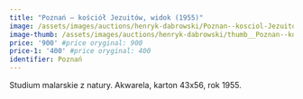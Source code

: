 ```yaml
---
title: "Poznań – kościół Jezuitów, widok (1955)"
image: /assets/images/auctions/henryk-dabrowski/Poznan--kosciol-Jezuitow-widok-1955.jpg
image-thumb: /assets/images/auctions/henryk-dabrowski/thumb__Poznan--kosciol-Jezuitow-widok-1955.jpg
price: '900' #price oryginal: 900
price-1: '400' #price oryginal: 400
identifier: Poznań
---
```


Studium malarskie z natury. Akwarela, karton 43x56, rok 1955.